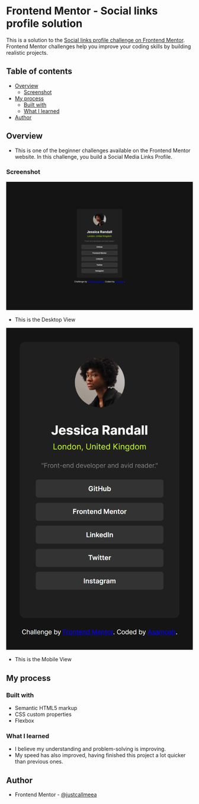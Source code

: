 # Frontend Mentor - Social links profile solution

This is a solution to the [Social links profile challenge on Frontend Mentor](https://www.frontendmentor.io/challenges/social-links-profile-UG32l9m6dQ). Frontend Mentor challenges help you improve your coding skills by building realistic projects. 

## Table of contents

- [Overview](#overview)
  - [Screenshot](#screenshot)
- [My process](#my-process)
  - [Built with](#built-with)
  - [What I learned](#what-i-learned)
- [Author](#author)

## Overview
- This is one of the beginner challenges available on the Frontend Mentor website. In this challenge, you build a Social Media Links Profile.

### Screenshot
![Desktop View](<design/Desktop View.png>)
- This is the Desktop View

![Mobile View](<design/Mobile View.png>)
- This is the Mobile View

## My process

### Built with

- Semantic HTML5 markup
- CSS custom properties
- Flexbox

### What I learned
- I believe my understanding and problem-solving is improving.
- My speed has also improved, having finished this project a lot quicker than previous ones.

## Author
- Frontend Mentor - [@justcallmeea](https://www.frontendmentor.io/profile/justcallmeea)
